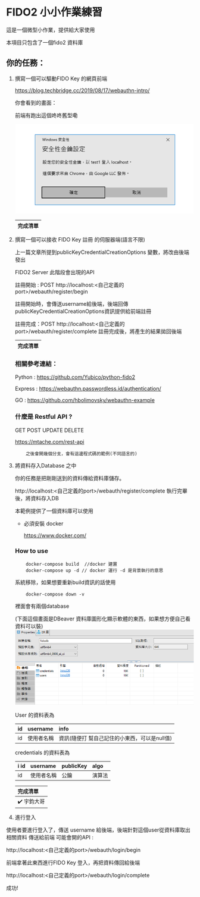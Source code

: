 # FIDO2 小小作業練習

這是一個微型小作業，提供給大家使用

本項目只包含了一個fido2 資料庫

## 你的任務：

1. 撰寫一個可以驅動FIDO Key 的網頁前端

    https://blog.techbridge.cc/2019/08/17/webauthn-intro/

    你會看到的畫面：

    前端有跑出這個咚咚舊型嘞

    ![alt text](image.png)

    | 完成清單      |
    | ------------ |

2. 撰寫一個可以接收 FIDO Key 註冊 的伺服器端(語言不限)

    上一篇文章所提到publicKeyCredentialCreationOptions 變數，將改由後端發出

    FIDO2 Server 此階段會出現的API

    註冊開始 : POST http://localhost:<自己定義的port>/webauth/register/begin

    註冊開始時，會傳送username給後端，後端回傳publicKeyCredentialCreationOptions資訊提供給前端註冊

    註冊完成：POST http://localhost:<自己定義的port>/webauth/register/complete 
    註冊完成後，將產生的結果拋回後端

    | 完成清單      |
    | ------------ |

    ### 相關參考連結：

    Python : https://github.com/Yubico/python-fido2

    Express : https://webauthn.passwordless.id/authentication/

    GO : https://github.com/hbolimovsky/webauthn-example

    ### 什麼是 Restful API ? 

    GET POST UPDATE DELETE 

    https://mtache.com/rest-api

    ```
        之後會開幾個分支，會有這邊程式碼的範例(不同語言的)
    ```

4. 將資料存入Database 之中

    你的任務是把剛剛送到的資料傳給資料庫儲存。

    http://localhost:<自己定義的port>/webauth/register/complete 執行完畢後，將資料存入DB

    本範例提供了一個資料庫可以使用

    * 必須安裝 docker

        https://www.docker.com/

    ### How to use

    ```
        docker-compose build  //docker 建置
        docker-compose up -d // docker 運行 -d 是背景執行的意思
    ```

    系統移除，如果想要重新build資訊的話使用
    ```
        docker-compose down -v 
    ```

    裡面會有兩個database 

    (下面這個畫面是DBeaver 資料庫圖形化顯示軟體的東西，如果想方便自己看資料可以裝)
    ![alt text](image-1.png)

    User 的資料表為

    | id | username | info |
    | -- | -- | -- | 
    | id | 使用者名稱 | 資訊(隨便打 幫自己記住的小東西，可以是null值) |

    credentials 的資料表為

    | i id | username | publicKey | algo |
    | -- | -- | -- | --  |
    | id | 使用者名稱 | 公鑰 | 演算法 |

    | 完成清單      |
    | ------------ |
    | ✔️ 宇鈞大哥  |
5. 進行登入

使用者要進行登入了，傳送 username 給後端，後端針對這個user從資料庫取出相關資料
傳送給前端
可能會開的API : 

http://localhost:<自己定義的port>/webauth/login/begin

前端拿著此東西進行FIDO Key 登入，再把資料傳回給後端

http://localhost:<自己定義的port>/webauth/login/complete 

成功!








